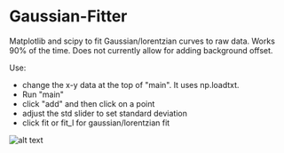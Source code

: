 # Gaussian-Fitter
Matplotlib and scipy to fit Gaussian/lorentzian curves to raw data.
Works 90% of the time.
Does not currently allow for adding background offset.

Use: 

- change the x-y data at the top of "main". It uses np.loadtxt.
- Run "main"
- click "add" and then click on a point
- adjust the std slider to set standard deviation
- click fit or fit_l for gaussian/lorentzian fit

![alt text](https://i.imgur.com/hbLN29z.png)